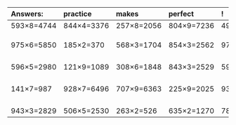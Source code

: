 | Answers: | practice | makes | perfect | ! |
| :--- | :--- | :--- | :--- | :--- |
| 593×8=4744 | 844×4=3376 | 257×8=2056 | 804×9=7236 | 490×4=1960 | 
|   |   |   |   |   | 
|   |   |   |   |   | 
|   |   |   |   |   | 
| 975×6=5850 | 185×2=370 | 568×3=1704 | 854×3=2562 | 972×8=7776 | 
|   |   |   |   |   | 
|   |   |   |   |   | 
|   |   |   |   |   | 
|   |   |   |   |   | 
| 596×5=2980 | 121×9=1089 | 308×6=1848 | 843×3=2529 | 592×6=3552 | 
|   |   |   |   |   | 
|   |   |   |   |   | 
|   |   |   |   |   | 
|   |   |   |   |   | 
| 141×7=987 | 928×7=6496 | 707×9=6363 | 225×9=2025 | 935×4=3740 | 
|   |   |   |   |   | 
|   |   |   |   |   | 
|   |   |   |   |   | 
|   |   |   |   |   | 
| 943×3=2829 | 506×5=2530 | 263×2=526 | 635×2=1270 | 787×2=1574 | 
